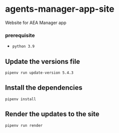 # agents-manager-app-site
Website for AEA Manager app

### prerequisite
- `python 3.9`

## Update the versions file
`pipenv run update-version 5.4.3`

## Install the dependencies
`pipenv install`

## Render the updates to the site
`pipenv run render`